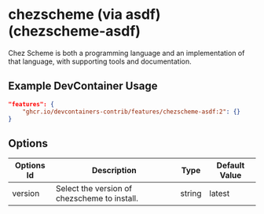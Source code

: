 
# chezscheme (via asdf) (chezscheme-asdf)

Chez Scheme is both a programming language and an implementation of that language, with supporting tools and documentation.

## Example DevContainer Usage

```json
"features": {
    "ghcr.io/devcontainers-contrib/features/chezscheme-asdf:2": {}
}
```

## Options

| Options Id | Description | Type | Default Value |
|-----|-----|-----|-----|
| version | Select the version of chezscheme to install. | string | latest |


